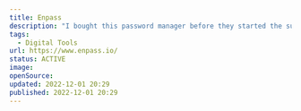```yaml
---
title: Enpass
description: "I bought this password manager before they started the subscription model. Therefore, I can use it without any monthly fees."
tags: 
  - Digital Tools
url: https://www.enpass.io/
status: ACTIVE
image: 
openSource: 
updated: 2022-12-01 20:29
published: 2022-12-01 20:29
---
```

